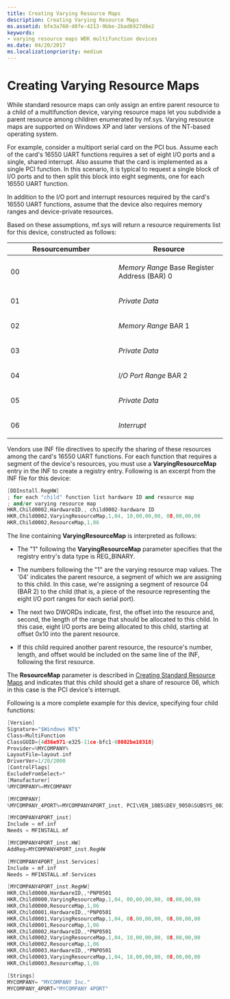 ```yaml
---
title: Creating Varying Resource Maps
description: Creating Varying Resource Maps
ms.assetid: bfe3a760-d8fe-4213-9bbe-2bad6927d8e2
keywords:
- varying resource maps WDK multifunction devices
ms.date: 04/20/2017
ms.localizationpriority: medium
---
```


# Creating Varying Resource Maps





While standard resource maps can only assign an entire parent resource to a child of a multifunction device, varying resource maps let you subdivide a parent resource among children enumerated by mf.sys. Varying resource maps are supported on Windows XP and later versions of the NT-based operating system.

For example, consider a multiport serial card on the PCI bus. Assume each of the card's 16550 UART functions requires a set of eight I/O ports and a single, shared interrupt. Also assume that the card is implemented as a single PCI function. In this scenario, it is typical to request a single block of I/O ports and to then split this block into eight segments, one for each 16550 UART function.

In addition to the I/O port and interrupt resources required by the card's 16550 UART functions, assume that the device also requires memory ranges and device-private resources.

Based on these assumptions, mf.sys will return a resource requirements list for this device, constructed as follows:

<table>
<colgroup>
<col width="50%" />
<col width="50%" />
</colgroup>
<thead>
<tr class="header">
<th>Resourcenumber</th>
<th>Resource</th>
</tr>
</thead>
<tbody>
<tr class="odd">
<td><p>00</p></td>
<td><p><em>Memory Range</em> Base Register Address (BAR) 0</p></td>
</tr>
<tr class="even">
<td><p>01</p></td>
<td><p><em>Private Data</em></p></td>
</tr>
<tr class="odd">
<td><p>02</p></td>
<td><p><em>Memory Range</em> BAR 1</p></td>
</tr>
<tr class="even">
<td><p>03</p></td>
<td><p><em>Private Data</em></p></td>
</tr>
<tr class="odd">
<td><p>04</p></td>
<td><p><em>I/O Port Range</em> BAR 2</p></td>
</tr>
<tr class="even">
<td><p>05</p></td>
<td><p><em>Private Data</em></p></td>
</tr>
<tr class="odd">
<td><p>06</p></td>
<td><p><em>Interrupt</em></p></td>
</tr>
</tbody>
</table>

 

Vendors use INF file directives to specify the sharing of these resources among the card's 16550 UART functions. For each function that requires a segment of the device's resources, you must use a **VaryingResourceMap** entry in the INF to create a registry entry. Following is an excerpt from the INF file for this device:

```cpp
[DDInstall.RegHW] 
; for each "child" function list hardware ID and resource map 
; and/or varying resource map
HKR,Child0002,HardwareID,, child0002-hardware ID
HKR,Child0002,VaryingResourceMap,1,04, 10,00,00,00, 08,00,00,00
HKR,Child0002,ResourceMap,1,06
```

The line containing **VaryingResourceMap** is interpreted as follows:

-   The "1" following the **VaryingResourceMap** parameter specifies that the registry entry's data type is REG\_BINARY.

-   The numbers following the "1" are the varying resource map values. The '04' indicates the parent resource, a segment of which we are assigning to this child. In this case, we're assigning a segment of resource 04 (BAR 2) to the child (that is, a piece of the resource representing the eight I/O port ranges for each serial port).

-   The next two DWORDs indicate, first, the offset into the resource and, second, the length of the range that should be allocated to this child. In this case, eight I/O ports are being allocated to this child, starting at offset 0x10 into the parent resource.

-   If this child required another parent resource, the resource's number, length, and offset would be included on the same line of the INF, following the first resource.

The **ResourceMap** parameter is described in [Creating Standard Resource Maps](creating-standard-resource-maps.md) and indicates that this child should get a share of resource 06, which in this case is the PCI device's interrupt.

Following is a more complete example for this device, specifying four child functions:

```cpp
[Version]
Signature="$Windows NT$"
Class=MultiFunction
ClassGUID={4d36e971-e325-11ce-bfc1-08002be10318}
Provider=%MYCOMPANY%
LayoutFile=layout.inf
DriverVer=1/20/2000
[ControlFlags]
ExcludeFromSelect=*
[Manufacturer]
%MYCOMPANY%=MYCOMPANY

[MYCOMPANY]
%MYCOMPANY_4PORT%=MYCOMPANY4PORT_inst, PCI\VEN_10B5&DEV_9050&SUBSYS_003112E0

[MYCOMPANY4PORT_inst]
Include = mf.inf
Needs = MFINSTALL.mf

[MYCOMPANY4PORT_inst.HW]
AddReg=MYCOMPANY4PORT_inst.RegHW

[MYCOMPANY4PORT_inst.Services]
Include = mf.inf
Needs = MFINSTALL.mf.Services

[MYCOMPANY4PORT_inst.RegHW] 
HKR,Child0000,HardwareID,,*PNP0501
HKR,Child0000,VaryingResourceMap,1,04, 00,00,00,00, 08,00,00,00
HKR,Child0000,ResourceMap,1,06
HKR,Child0001,HardwareID,,*PNP0501
HKR,Child0001,VaryingResourceMap,1,04, 08,00,00,00, 08,00,00,00
HKR,Child0001,ResourceMap,1,06
HKR,Child0002,HardwareID,,*PNP0501
HKR,Child0002,VaryingResourceMap,1,04, 10,00,00,00, 08,00,00,00
HKR,Child0002,ResourceMap,1,06
HKR,Child0003,HardwareID,,*PNP0501
HKR,Child0003,VaryingResourceMap,1,04, 18,00,00,00, 08,00,00,00
HKR,Child0003,ResourceMap,1,06

[Strings]
MYCOMPANY= "MYCOMPANY Inc."
MYCOMPANY_4PORT="MYCOMPANY 4PORT"
```

 

 




